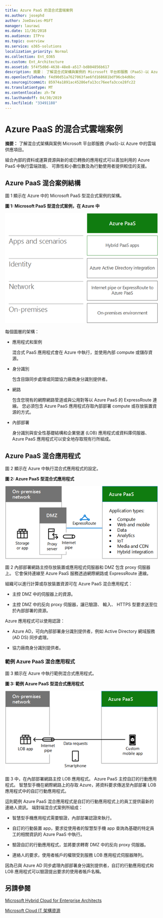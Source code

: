 ```yaml
---
title: Azure PaaS 的混合式雲端案例
ms.author: josephd
author: JoeDavies-MSFT
manager: laurawi
ms.date: 11/30/2018
ms.audience: ITPro
ms.topic: overview
ms.service: o365-solutions
localization_priority: Normal
ms.collection: Ent_O365
ms.custom: Ent_Architecture
ms.assetid: 5f4f5d0d-4638-48e8-a517-bd804856b617
description: 摘要： 了解混合式架構與案例的 Microsoft 平台即服務 (PaaS)-以 Azure 中的雲端供應項目。
ms.openlocfilehash: f4d90d51a7627063fae6fd168681bdf96cb4d6bc
ms.sourcegitcommit: 85974a1891ac45286efa13cc76eefa3cce28fc22
ms.translationtype: MT
ms.contentlocale: zh-TW
ms.lasthandoff: 04/30/2019
ms.locfileid: "33491188"
---
```

# <a name="hybrid-cloud-scenarios-for-azure-paas"></a>Azure PaaS 的混合式雲端案例

 **摘要：** 了解混合式架構與案例 Microsoft 平台即服務 (PaaS)-以 Azure 中的雲端供應項目。
  
組合內部的資料或運算資源與新的或已轉換的應用程式可以善加利用的 Azure PaaS 中執行雲端效能、 可靠性和小數位數及為行動使用者提供較佳的支援。 
  
## <a name="azure-paas-hybrid-scenario-architecture"></a>Azure PaaS 混合案例結構

圖 1 顯示在 Azure 中的 Microsoft PaaS 型混合式案例的架構。
  
**圖 1: Microsoft PaaS 型混合式案例，在 Azure 中**

![Azure 中的 Microsoft PaaS 型混合式案例](media/Hybrid-Poster/Hybrid-Cloud-Stack-PaaS.png)
  
每個圖層的架構：
  
- 應用程式和案例
    
    混合式 PaaS 應用程式會在 Azure 中執行，並使用內部 compute 或儲存資源。
    
- 身分識別
    
    包含目錄同步處理或同盟協力廠商身分識別提供者。
    
- 網路
    
    包含您現有的網際網路管道或與公用對等以 Azure PaaS 的 ExpressRoute 連線。 您必須包含 Azure PaaS 應用程式存取內部部署 compute 或存放裝置資源的方式。
    
- 內部部署
    
    身分識別與安全性基礎結構和企業營運 (LOB) 應用程式或資料庫伺服器、 Azure PaaS 應用程式可以安全地存取現有行所組成。
    
## <a name="azure-paas-hybrid-application"></a>Azure PaaS 混合應用程式

圖 2 顯示在 Azure 中執行混合式應用程式的設定。
  
**圖 2: Azure PaaS 型混合式應用程式**

![Azure PaaS 型混合式應用程式](media/Hybrid-Poster/Hybrid-Cloud-Stack-PaaS-Apps.png)
  
圖 2 內部部署網路主控存放裝置或應用程式伺服器和 DMZ 包含 proxy 伺服器上。 它會保持連線至 Azure PaaS 服務透過網際網路或 ExpressRoute 連線。
  
組織可以進行計算或存放裝置資源可在 Azure PaaS 混合應用程式：
  
- 主控 DMZ 中的伺服器上的資源。
    
- 主控 DMZ 中的反向 proxy 伺服器，讓已驗證、 輸入、 HTTPS 型要求送至位於內部部署的資源。
    
Azure 應用程式可以使用認證：
  
- Azure AD，可向內部部署身分識別提供者，例如 Active Directory 網域服務 (AD DS) 同步處理。
    
- 協力廠商身分識別提供者。
    
### <a name="example-azure-paas-hybrid-application"></a>範例 Azure PaaS 混合應用程式

圖 3 顯示在 Azure 中執行範例混合式應用程式。
  
**圖 3: 範例 Azure PaaS 型混合式應用程式**

![Azure PaaS 型混合式應用程式的範例](media/Hybrid-Poster/Hybrid-Cloud-Stack-PaaS-Apps-Ex.png)
  
圖 3 中，在內部部署網路主控 LOB 應用程式。 Azure PaaS 主控自訂的行動應用程式。 智慧型手機在網際網路上的存取 Azure，將資料要求傳送至內部部署 LOB 應用程式中的自訂行動應用程式。
  
這則範例 Azure PaaS 混合應用程式是自訂的行動應用程式上的員工提供最新的連絡人資訊。 端對端混合式案例所組成：
  
- 智慧型手機應用程式需要驗證，內部部署認證來執行。
    
- 自訂的行動裝置 app，要求從使用者的智慧型手機 app 查詢為基礎的特定員工的相關資訊的 Azure PaaS 中執行。
    
- 驗證自訂的行動應用程式，並將要求轉寄 DMZ 中的反向 proxy 伺服器。
    
- 連絡人的要求，使用者帳戶的權限受到服務 LOB 應用程式伺服器陣列。
    
因為已與 Azure AD 同步處理內部部署身分識別提供者，自訂的行動應用程式和 LOB 應用程式可以驗證提出要求的使用者帳戶名稱。
  
## <a name="see-also"></a>另請參閱

[Microsoft Hybrid Cloud for Enterprise Architects](microsoft-hybrid-cloud-for-enterprise-architects.md)
  
[Microsoft Cloud IT 架構資源](microsoft-cloud-it-architecture-resources.md)

